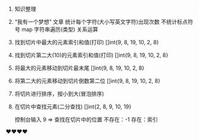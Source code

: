 1. 知识整理
2. “我有一个梦想” 文章 统计每个字符(大小写英文字符)出现次数
    不统计标点符号
    map 字符串遍历(类型) 关系运算
3. 找到切片中最大的元素索引和值(打印)
    []int{9, 8, 19, 10, 2, 8}
4. 找到切片第二大(10)的元素索引和值(打印)
    []int{9, 8, 19, 10, 2, 8}
5. 将最大的元素移动到切片最末尾
    []int{9, 8, 19, 10, 2, 8}
6. 将第二大的元素移动到切片倒数第二位
    []int{9, 8, 19, 10, 2, 8}
7. 将切片进行排序，按小到大(冒泡排序)
8. 在切片中查找元素(二分查找)
    []int{2, 8, 9, 10, 19}

    控制台输入 9 => 查找在切片中的位置
        不存在：-1
        存在：索引

❤️❤️❤️❤️
